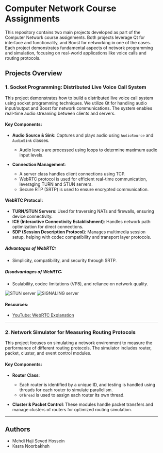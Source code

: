 # Computer Network Course Assignments

This repository contains two main projects developed as part of the Computer Network course assignments. Both projects leverage Qt for interface and functionality, and Boost for networking in one of the cases. Each project demonstrates fundamental aspects of network programming and simulation, focusing on real-world applications like voice calls and routing protocols.

## Projects Overview

### 1. **Socket Programming: Distributed Live Voice Call System**

This project demonstrates how to build a distributed live voice call system using socket programming techniques. We utilize Qt for handling audio input/output and Boost for network communications. The system enables real-time audio streaming between clients and servers.

#### Key Components:
- **Audio Source & Sink**: Captures and plays audio using `AudioSource` and `AudioSink` classes.
  - Audio levels are processed using loops to determine maximum audio input levels.
  
- **Connection Management**: 
  - A server class handles client connections using TCP. 
  - WebRTC protocol is used for efficient real-time communication, leveraging TURN and STUN servers.
  - Secure RTP (SRTP) is used to ensure encrypted communication.

#### WebRTC Protocol:
- **TURN/STUN Servers**: Used for traversing NATs and firewalls, ensuring device connectivity.
- **ICE (Interactive Connectivity Establishment)**: Handles network path optimization for direct connections.
- **SDP (Session Description Protocol)**: Manages multimedia session setup, helping with codec compatibility and transport layer protocols.

##### Advantages of WebRTC:
- Simplicity, compatibility, and security through SRTP.

##### Disadvantages of WebRTC:
- Scalability, codec limitations (VP8), and reliance on network quality.

![STUN server](https://github.com/matahho/CN_CA_1/assets/148063514/ef016451-2951-4a8e-bb35-d8dad28af2f4)
![SIGNALING server](https://github.com/matahho/CN_CA_1/assets/148063514/35828bfa-79f9-4b35-8bb8-c3eed319f4dd)

#### Resources:
- [YouTube: WebRTC Explanation](https://www.youtube.com/watch?v=WmR9IMUD_CY)

---

### 2. **Network Simulator for Measuring Routing Protocols**

This project focuses on simulating a network environment to measure the performance of different routing protocols. The simulator includes router, packet, cluster, and event control modules.

#### Key Components:
- **Router Class**: 
  - Each router is identified by a unique ID, and testing is handled using threads for each router to simulate parallelism.
  - `QThread` is used to assign each router its own thread.
  
- **Cluster & Packet Control**: These modules handle packet transfers and manage clusters of routers for optimized routing simulation.

---

## Authors

- Mehdi Haji Seyed Hossein
- Kasra Noorbakhsh
